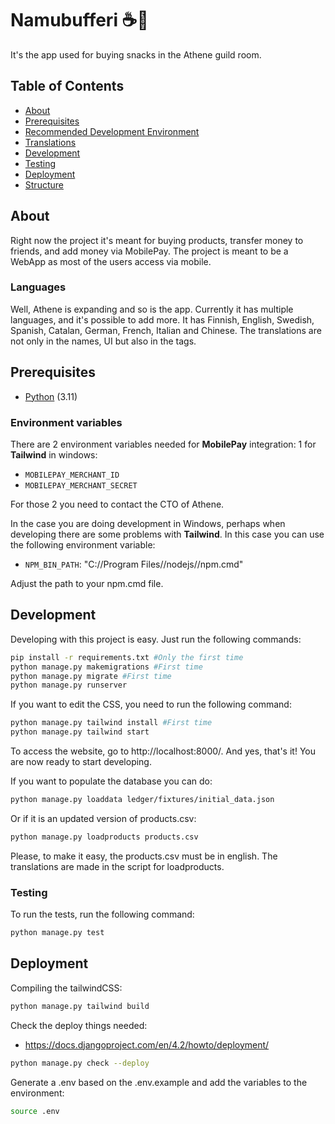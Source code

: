 # Namubufferi ☕️👻

It's the app used for buying snacks in the Athene guild room.

## Table of Contents

- [About](#about)
- [Prerequisites](#prerequisites)
- [Recommended Development Environment](docs/recommended.md)
- [Translations](docs/translations.md)
- [Development](#development)
- [Testing](#testing)
- [Deployment](#deployment)
- [Structure](docs/structure.md)


## About
Right now the project it's meant for buying products, transfer money to friends, and add money via MobilePay. The project is meant to be a WebApp as most of the users access via mobile.

### Languages
Well, Athene is expanding and so is the app. Currently it has multiple languages, and it's possible to add more. It has Finnish, English, Swedish, Spanish, Catalan, German, French, Italian and Chinese. The translations are not only in the names, UI but also in the tags.

## Prerequisites

- [Python](https://www.python.org/downloads/) (3.11)


### Environment variables
There are 2 environment variables needed for **MobilePay** integration:
 1 for **Tailwind** in windows:
- `MOBILEPAY_MERCHANT_ID`
- `MOBILEPAY_MERCHANT_SECRET`

For those 2 you need to contact the CTO of Athene.

In the case you are doing development in Windows, perhaps when developing there are some problems with **Tailwind**. In this case you can use the following environment variable:
- `NPM_BIN_PATH`: "C://Program Files//nodejs//npm.cmd"

Adjust the path to your npm.cmd file.

## Development
Developing with this project is easy. Just run the following commands:

```bash
pip install -r requirements.txt #Only the first time
python manage.py makemigrations #First time
python manage.py migrate #First time
python manage.py runserver
```

If you want to edit the CSS, you need to run the following command:

```bash
python manage.py tailwind install #First time
python manage.py tailwind start
```

To access the website, go to http://localhost:8000/. And yes, that's it! You are now ready to start developing.

If you want to populate the database you can do:

```bash
python manage.py loaddata ledger/fixtures/initial_data.json
```	

Or if it is an updated version of products.csv:
```bash	
python manage.py loadproducts products.csv
```

Please, to make it easy, the products.csv must be in english. The translations are made in the script for loadproducts.


### Testing
To run the tests, run the following command:

```bash
python manage.py test
```

## Deployment


Compiling the tailwindCSS:
```bash
python manage.py tailwind build
```


Check the deploy things needed:
- https://docs.djangoproject.com/en/4.2/howto/deployment/

```bash
python manage.py check --deploy
```

Generate a .env based on the .env.example and add the variables to the environment:
```bash
source .env
```